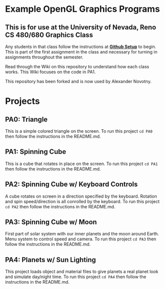 # Example OpenGL Graphics Programs
## This is for use at the University of Nevada, Reno CS 480/680 Graphics Class
Any students in that class follow the instructions at [**Github Setup**](https://github.com/HPC-Vis/computer-graphics/wiki/Github-Setup) to begin. This is part of the first assignment in the class and necessary for turning in assignments throughout the semester.

Read through the Wiki on this repository to understand how each class works. This Wiki focuses on the code in PA1.

This repository has been forked and is now used by Alexander Novotny.

# Projects

## PA0: Triangle
This is a simple colored triangle on the screen. To run this project ```cd PA0``` then follow the instructions in the README.md.

## PA1: Spinning Cube
This is a cube that rotates in place on the screen. To run this project ```cd PA1``` then follow the instructions in the README.md.

## PA2: Spinning Cube w/ Keyboard Controls
A cube rotates on screen in a direction specified by the keyboard. Rotation and spin speed/direction is all conrolled by the keyboard. To run this project ```cd PA2``` then follow the instructions in the README.md.

## PA3: Spinning Cube w/ Moon
First part of solar system with our inner planets and the moon around Earth. Menu system to control speed and camera. To run this project ```cd PA3``` then follow the instructions in the README.md.

## PA4: Planets w/ Sun Lighting
This project loads object and material files to give planets a real planet look and simulate day/night time. To run this project ```cd PA4``` then follow the instructions in the README.md.